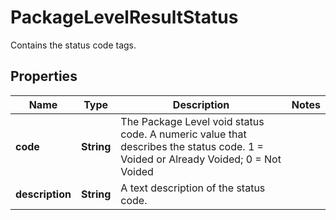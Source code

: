 

# PackageLevelResultStatus

Contains the status code tags.

## Properties

| Name | Type | Description | Notes |
|------------ | ------------- | ------------- | -------------|
|**code** | **String** | The Package Level void status code.  A numeric value that describes the status code. 1 &#x3D; Voided or Already Voided;  0 &#x3D; Not Voided |  |
|**description** | **String** | A text description of the status code. |  |




